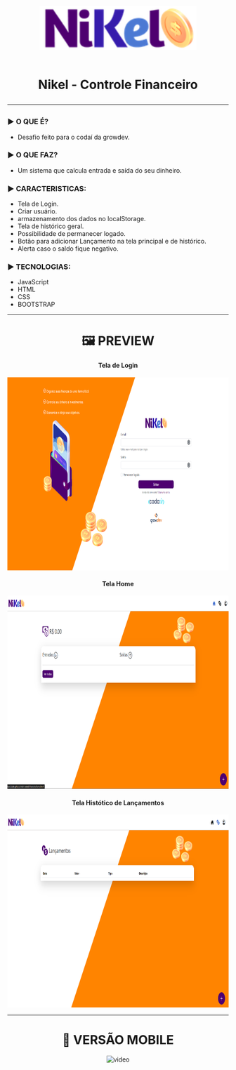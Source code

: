 <h1 align="center">
<img align="center" height="100px" src="./assets/images/nikel-logo.png" title="logo-nikel" />

<br>Nikel - Controle Financeiro

<hr>
</h1>
  <h3>▶️ O QUE É?</h3> 
  
  - Desafio feito para o codaí da growdev.

  <h3>▶️ O QUE FAZ?</h3>

- Um sistema que calcula entrada e saída do seu dinheiro.

<h3>▶️ CARACTERISTICAS:</h3>

- Tela de Login.
- Criar usuário.
- armazenamento dos dados no localStorage.
- Tela de histórico geral.
- Possibilidade de permanecer logado.
- Botão para adicionar Lançamento na tela principal e de histórico.
- Alerta caso o saldo fique negativo.

<h3>▶️ TECNOLOGIAS:</h3>

- JavaScript
- HTML
- CSS
- BOOTSTRAP

<hr>
<h1 align="center">🖼️ PREVIEW</h1>
<div align="center" >
<h4 >Tela de Login</h4>
<img height="440px" width="740" src="./assets/images/nikel-Laptop.png" title="nikel-laptop" />
<h4>Tela Home</h4>
<img height="440px" src="./assets/images/nikel-home.png" title="home-nikel" />
<h4>Tela Histótico de Lançamentos</h4>
<img height="440px" src="./assets/images/nikel-historico.png" title="historico-nikel" />
<div>
<hr>
<h1 align="center">📱 VERSÃO MOBILE</h1>

![video](/assets/images/nikel.gif)
